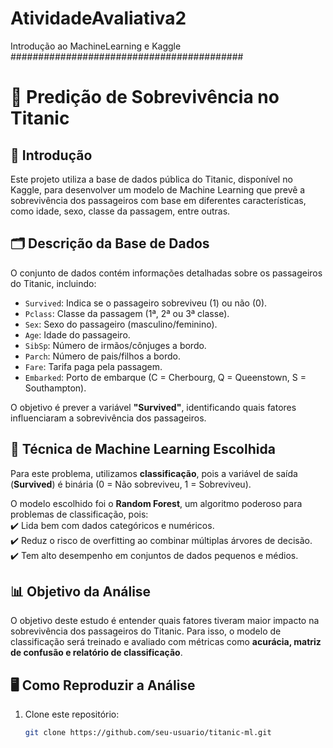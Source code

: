 # AtividadeAvaliativa2
Introdução ao MachineLearning e Kaggle
##########################################
# 🚢 Predição de Sobrevivência no Titanic

## 📌 Introdução
Este projeto utiliza a base de dados pública do Titanic, disponível no Kaggle, para desenvolver um modelo de Machine Learning que prevê a sobrevivência dos passageiros com base em diferentes características, como idade, sexo, classe da passagem, entre outras.

## 🗂️ Descrição da Base de Dados
O conjunto de dados contém informações detalhadas sobre os passageiros do Titanic, incluindo:

- `Survived`: Indica se o passageiro sobreviveu (1) ou não (0).
- `Pclass`: Classe da passagem (1ª, 2ª ou 3ª classe).
- `Sex`: Sexo do passageiro (masculino/feminino).
- `Age`: Idade do passageiro.
- `SibSp`: Número de irmãos/cônjuges a bordo.
- `Parch`: Número de pais/filhos a bordo.
- `Fare`: Tarifa paga pela passagem.
- `Embarked`: Porto de embarque (C = Cherbourg, Q = Queenstown, S = Southampton).

O objetivo é prever a variável **"Survived"**, identificando quais fatores influenciaram a sobrevivência dos passageiros.

## 🎯 Técnica de Machine Learning Escolhida
Para este problema, utilizamos **classificação**, pois a variável de saída (**Survived**) é binária (0 = Não sobreviveu, 1 = Sobreviveu).  

O modelo escolhido foi o **Random Forest**, um algoritmo poderoso para problemas de classificação, pois:  
✔️ Lida bem com dados categóricos e numéricos.  
✔️ Reduz o risco de overfitting ao combinar múltiplas árvores de decisão.  
✔️ Tem alto desempenho em conjuntos de dados pequenos e médios.  

## 📊 Objetivo da Análise
O objetivo deste estudo é entender quais fatores tiveram maior impacto na sobrevivência dos passageiros do Titanic. Para isso, o modelo de classificação será treinado e avaliado com métricas como **acurácia, matriz de confusão e relatório de classificação**.

## 🖥️ Como Reproduzir a Análise
1. Clone este repositório:  
   ```bash
   git clone https://github.com/seu-usuario/titanic-ml.git


